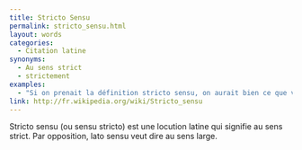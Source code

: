 ```yaml
---
title: Stricto Sensu
permalink: stricto_sensu.html
layout: words
categories:
  - Citation latine
synonyms:
  - Au sens strict
  - strictement
examples:
  - "Si on prenait la définition stricto sensu, on aurait bien ce que vous dites...Mais un peu de magie vaudoue n'a jamais fait de mal à personnne."
link: http://fr.wikipedia.org/wiki/Stricto_sensu
---
```


Stricto sensu (ou sensu stricto) est une locution latine qui signifie au sens strict. Par opposition, lato sensu veut dire au sens large.

